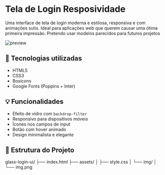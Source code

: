 # Tela de Login Resposividade

Uma interface de tela de login moderna e estilosa, responsiva e com animações sutis. Ideal para aplicações web que querem causar uma ótima primeira impressão. Pretendo usar modelos parecidos para futuros projetos

![preview](.img/preview.png)

## 🧪 Tecnologias utilizadas

- HTML5
- CSS3
- Boxicons
- Google Fonts (Poppins + Inter)

## 💡 Funcionalidades

- Efeito de vidro com `backdrop-filter`
- Responsivo para dispositivos móveis
- Ícones nos campos de input
- Botão com hover animado
- Design minimalista e elegante

## 📁 Estrutura do Projeto
glass-login-ui/
├── index.html
├── assets/
│ ├── style.css
│ └── img/
│ └── img.png
